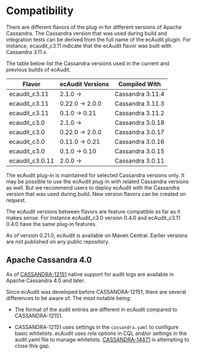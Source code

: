 # Compatibility

There are different flavors of the plug-in for different versions of Apache Cassandra.
The Cassandra version that was used during build and integration tests can be derived from the full name of the ecAudit plugin.
For instance, ecaudit_c3.11 indicate that the ecAudit flavor was built with Cassandra 3.11.x.

The table below list the Cassandra versions used in the current and previous builds of ecAudit.

| Flavor          | ecAudit Versions | Compiled With    |
| ----------------| ---------------- | ---------------- |
| ecaudit_c3.11   | 2.1.0  ->        | Cassandra 3.11.4 |
| ecaudit_c3.11   | 0.22.0 -> 2.0.0  | Cassandra 3.11.3 |
| ecaudit_c3.11   | 0.1.0  -> 0.21   | Cassandra 3.11.2 |
| ecaudit_c3.0    | 2.1.0  ->        | Cassandra 3.0.18 |
| ecaudit_c3.0    | 0.22.0 -> 2.0.0  | Cassandra 3.0.17 |
| ecaudit_c3.0    | 0.11.0 -> 0.21   | Cassandra 3.0.16 |
| ecaudit_c3.0    | 0.1.0  -> 0.10   | Cassandra 3.0.15 |
| ecaudit_c3.0.11 | 2.0.0  ->        | Cassandra 3.0.11 |

The ecAudit plug-in is maintained for selected Cassandra versions only.
It may be possible to use the ecAudit plug-in with related Cassandra versions as well.
But we recommend users to deploy ecAudit with the Cassandra version that was used during build.
New version flavors can be created on request.

The ecAudit versions between flavors are feature compatible as far as it makes sense.
For instance ecAudit_c3.0 version 0.4.0 and ecAudit_c3.11 0.4.0 have the same plug-in features.

As of version 0.21.0, ecAudit is available on Maven Central.
Earlier versions are not published on any public repository.

## Apache Cassandra 4.0

As of [CASSANDRA-12151](https://issues.apache.org/jira/browse/CASSANDRA-12151) native support for audit logs are available in Apache Cassandra 4.0 and later.

Since ecAudit was developed before CASSANDRA-12151, there are several differences to be aware of.
The most notable being:

* The format of the audit entries are different in ecAudit compared to CASSANDRA-12151.

* CASSANDRA-12151 uses settings in the ```cassandra.yaml``` to configure basic whitelists.
  ecAudit uses role options in CQL and/or settings in the audit.yaml file to manage whitelists.
  [CASSANDRA-14471](https://issues.apache.org/jira/browse/CASSANDRA-14471) is attempting to close this gap.


